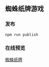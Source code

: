 ## 蜘蛛纸牌游戏

### 发布

```shell
npm run publish
```

### 在线预览

[蜘蛛纸牌](https://novlan1.github.io/game-solitaire/)